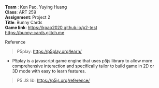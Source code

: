 **Team** : Ken Pao, Yuying Huang  
**Class**: ART 259  
**Assignment**: Project 2  
**Title**: Bunny Cards  
**Game link**: https://kpao2020.github.io/p2-test  
            https://bunny-cards.glitch.me  
  
Reference
>P5play: https://p5play.org/learn/
* P5play is a javascript game engine that uses p5js library to allow more comprehensive interaction and specifically tailor to build game in 2D or 3D mode with easy to learn features.
>P5 JS lib: https://p5js.org/reference/
